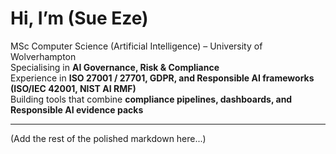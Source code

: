 ﻿#  Hi, I’m (Sue Eze)

MSc Computer Science (Artificial Intelligence) – University of Wolverhampton  
Specialising in **AI Governance, Risk & Compliance**  
Experience in **ISO 27001 / 27701, GDPR, and Responsible AI frameworks (ISO/IEC 42001, NIST AI RMF)**  
Building tools that combine **compliance pipelines, dashboards, and Responsible AI evidence packs**  

---  
(Add the rest of the polished markdown here...)

